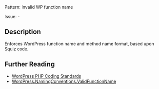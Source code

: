 Pattern: Invalid WP function name

Issue: -

## Description

Enforces WordPress function name and method name format, based upon Squiz code.

## Further Reading

* [WordPress PHP Coding Standards](https://make.wordpress.org/core/handbook/best-practices/coding-standards/php/#naming-conventions)
* [WordPress.NamingConventions.ValidFunctionName](https://github.com/WordPress/WordPress-Coding-Standards/tree/develop/WordPress/Sniffs/NamingConventions/ValidFunctionNameSniff.php)